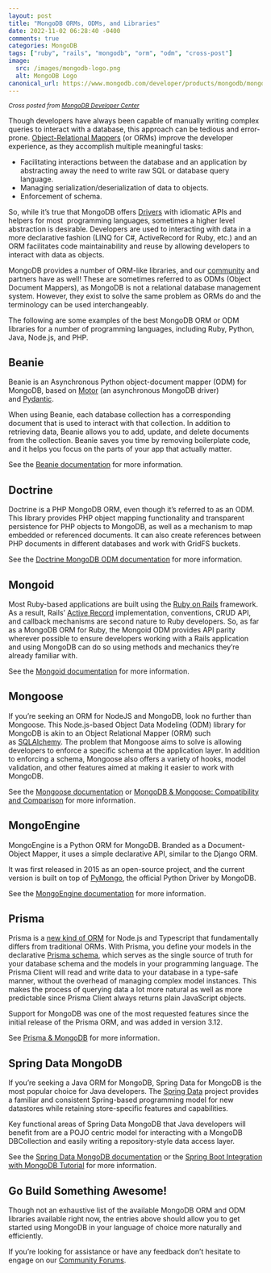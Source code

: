 ```yaml
---
layout: post
title: "MongoDB ORMs, ODMs, and Libraries"
date: 2022-11-02 06:28:40 -0400
comments: true
categories: MongoDB
tags: ["ruby", "rails", "mongodb", "orm", "odm", "cross-post"]
image:
  src: /images/mongodb-logo.png
  alt: MongoDB Logo
canonical_url: https://www.mongodb.com/developer/products/mongodb/mongodb-orms-odms-libraries/
---
```

<div class="note info">
<small><em>Cross posted from <a href="https://www.mongodb.com/developer/products/mongodb/mongodb-orms-odms-libraries/">MongoDB Developer Center</a></em></small>
</div>

Though developers have always been capable of manually writing complex queries to interact with a database, this approach can be tedious and error-prone. [Object-Relational Mappers](https://en.wikipedia.org/wiki/Object%E2%80%93relational_mapping) (or ORMs) improve the developer experience, as they accomplish multiple meaningful tasks:

* Facilitating interactions between the database and an application by abstracting away the need to write raw SQL or database query language.
* Managing serialization/deserialization of data to objects.
* Enforcement of schema.

So, while it’s true that MongoDB offers [Drivers](https://www.mongodb.com/docs/drivers/) with idiomatic APIs and helpers for most  programming languages, sometimes a higher level abstraction is desirable. Developers are used to interacting with data in a more declarative fashion (LINQ for C#, ActiveRecord for Ruby, etc.) and an ORM facilitates code maintainability and reuse by allowing developers to interact with data as objects.

MongoDB provides a number of ORM-like libraries, and our [community](https://www.mongodb.com/docs/drivers/community-supported-drivers/) and partners have as well! These are sometimes referred to as ODMs (Object Document Mappers), as MongoDB is not a relational database management system. However, they exist to solve the same problem as ORMs do and the terminology can be used interchangeably.

The following are some examples of the best MongoDB ORM or ODM libraries for a number of programming languages, including Ruby, Python, Java, Node.js, and PHP.

## Beanie

Beanie is an Asynchronous Python object-document mapper (ODM) for MongoDB, based on [Motor](https://www.mongodb.com/docs/drivers/motor/) (an asynchronous MongoDB driver) and [Pydantic](https://pydantic-docs.helpmanual.io/).

When using Beanie, each database collection has a corresponding document that is used to interact with that collection. In addition to retrieving data, Beanie allows you to add, update, and delete documents from the collection. Beanie saves you time by removing boilerplate code, and it helps you focus on the parts of your app that actually matter.

See the [Beanie documentation](https://beanie-odm.dev/) for more information.

## Doctrine

Doctrine is a PHP MongoDB ORM, even though it’s referred to as an ODM. This library provides PHP object mapping functionality and transparent persistence for PHP objects to MongoDB, as well as a mechanism to map embedded or referenced documents. It can also create references between PHP documents in different databases and work with GridFS buckets.

See the [Doctrine MongoDB ODM documentation](https://www.doctrine-project.org/projects/doctrine-mongodb-odm/en/latest/index.html) for more information.

## Mongoid

Most Ruby-based applications are built using the [Ruby on Rails](https://rubyonrails.org/) framework. As a result, Rails’ [Active Record](https://guides.rubyonrails.org/active_record_basics.html) implementation, conventions, CRUD API, and callback mechanisms are second nature to Ruby developers. So, as far as a MongoDB ORM for Ruby, the Mongoid ODM provides API parity wherever possible to ensure developers working with a Rails application and using MongoDB can do so using methods and mechanics they’re already familiar with.

See the [Mongoid documentation](https://www.mongodb.com/docs/mongoid/current/) for more information.

## Mongoose

If you’re seeking an ORM for NodeJS and MongoDB, look no further than Mongoose. This Node.js-based Object Data Modeling (ODM) library for MongoDB is akin to an Object Relational Mapper (ORM) such as [SQLAlchemy](https://www.sqlalchemy.org/). The problem that Mongoose aims to solve is allowing developers to enforce a specific schema at the application layer. In addition to enforcing a schema, Mongoose also offers a variety of hooks, model validation, and other features aimed at making it easier to work with MongoDB.

See the [Mongoose documentation](https://mongoosejs.com/) or [MongoDB & Mongoose: Compatibility and Comparison](https://www.mongodb.com/developer/languages/javascript/mongoose-versus-nodejs-driver/) for more information.

## MongoEngine

MongoEngine is a Python ORM for MongoDB. Branded as a Document-Object Mapper, it uses a simple declarative API, similar to the Django ORM.

It was first released in 2015 as an open-source project, and the current version is built on top of [PyMongo](https://www.mongodb.com/docs/drivers/pymongo/), the official Python Driver by MongoDB.

See the [MongoEngine documentation](http://mongoengine.org/) for more information.

## Prisma

Prisma is a [new kind of ORM](https://www.prisma.io/docs/concepts/overview/prisma-in-your-stack/is-prisma-an-orm) for Node.js and Typescript that fundamentally differs from traditional ORMs. With Prisma, you define your models in the declarative [Prisma schema](https://www.prisma.io/docs/concepts/components/prisma-schema), which serves as the single source of truth for your database schema and the models in your programming language. The Prisma Client will read and write data to your database in a type-safe manner, without the overhead of managing complex model instances. This makes the process of querying data a lot more natural as well as more predictable since Prisma Client always returns plain JavaScript objects.

Support for MongoDB was one of the most requested features since the initial release of the Prisma ORM, and was added in version 3.12.

See [Prisma & MongoDB](https://www.prisma.io/mongodb) for more information.

## Spring Data MongoDB

If you’re seeking a Java ORM for MongoDB, Spring Data for MongoDB is the most popular choice for Java developers. The [Spring Data](https://spring.io/projects/spring-data) project provides a familiar and consistent Spring-based programming model for new datastores while retaining store-specific features and capabilities.

Key functional areas of Spring Data MongoDB that Java developers will benefit from are a POJO centric model for interacting with a MongoDB DBCollection and easily writing a repository-style data access layer.

See the [Spring Data MongoDB documentation](https://spring.io/projects/spring-data-mongodb) or the [Spring Boot Integration with MongoDB Tutorial](https://www.mongodb.com/compatibility/spring-boot) for more information.

## Go Build Something Awesome!

Though not an exhaustive list of the available MongoDB ORM and ODM libraries available right now, the entries above should allow you to get started using MongoDB in your language of choice more naturally and efficiently.

If you’re looking for assistance or have any feedback don’t hesitate to engage on our [Community Forums](https://www.mongodb.com/community/forums/).
